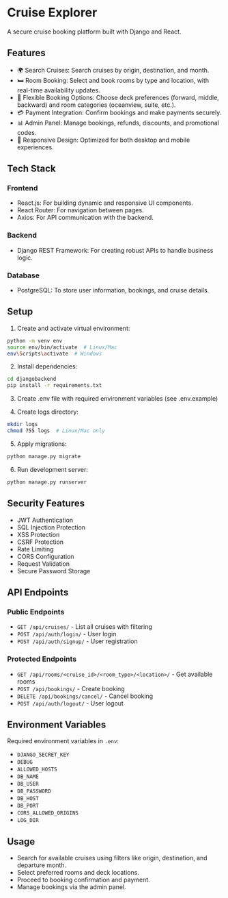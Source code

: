# Cruise Explorer

A secure cruise booking platform built with Django and React.

## Features

- 🌍 Search Cruises: Search cruises by origin, destination, and month.
- 🛏️ Room Booking: Select and book rooms by type and location, with real-time availability updates.
- 🔄 Flexible Booking Options: Choose deck preferences (forward, middle, backward) and room categories (oceanview, suite, etc.).
- 💳 Payment Integration: Confirm bookings and make payments securely.
- 📊 Admin Panel: Manage bookings, refunds, discounts, and promotional codes.
- 📱 Responsive Design: Optimized for both desktop and mobile experiences.

## Tech Stack

### Frontend
- React.js: For building dynamic and responsive UI components.
- React Router: For navigation between pages.
- Axios: For API communication with the backend.

### Backend
- Django REST Framework: For creating robust APIs to handle business logic.

### Database
- PostgreSQL: To store user information, bookings, and cruise details.

## Setup

1. Create and activate virtual environment:
```bash
python -m venv env
source env/bin/activate  # Linux/Mac
env\Scripts\activate  # Windows
```

2. Install dependencies:
```bash
cd djangobackend
pip install -r requirements.txt
```

3. Create .env file with required environment variables (see .env.example)

4. Create logs directory:
```bash
mkdir logs
chmod 755 logs  # Linux/Mac only
```

5. Apply migrations:
```bash
python manage.py migrate
```

6. Run development server:
```bash
python manage.py runserver
```

## Security Features

- JWT Authentication
- SQL Injection Protection
- XSS Protection
- CSRF Protection
- Rate Limiting
- CORS Configuration
- Request Validation
- Secure Password Storage

## API Endpoints

### Public Endpoints
- `GET /api/cruises/` - List all cruises with filtering
- `POST /api/auth/login/` - User login
- `POST /api/auth/signup/` - User registration

### Protected Endpoints
- `GET /api/rooms/<cruise_id>/<room_type>/<location>/` - Get available rooms
- `POST /api/bookings/` - Create booking
- `DELETE /api/bookings/cancel/` - Cancel booking
- `POST /api/auth/logout/` - User logout

## Environment Variables

Required environment variables in `.env`:
- `DJANGO_SECRET_KEY`
- `DEBUG`
- `ALLOWED_HOSTS`
- `DB_NAME`
- `DB_USER`
- `DB_PASSWORD`
- `DB_HOST`
- `DB_PORT`
- `CORS_ALLOWED_ORIGINS`
- `LOG_DIR`

## Usage

- Search for available cruises using filters like origin, destination, and departure month.
- Select preferred rooms and deck locations.
- Proceed to booking confirmation and payment.
- Manage bookings via the admin panel.
